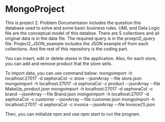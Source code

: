# MongoProject

This is project 2. Problem Documentaion includes the question this database used to solve and some basic business rules. UML and Data Logic file are the conceptual model of this databse. There are 5 collections and all original data is in the data file. The required query is in the proejct2_query file. Project2_JSON_example includes the JSON example of from each collections. And the rest of this repository is the coding part.

You can insert, edit or delete stores in the application. Also, for each store, you can add and remove product that the store sells.

To import data, you can use command below:
mongoimport -h localhost:27017 -d sephoraCol -c store --jsonArray --file store.json 
mongoimport -h localhost:27017 -d sephoraCol -c product --jsonArray --file MakeUp_product.json
mongoimport -h localhost:27017 -d sephoraCol -c brand --jsonArray --file Brand.json 
mongoimport -h localhost:27017 -d sephoraCol -c customer --jsonArray --file customer.json
mongoimport -h localhost:27017 -d sephoraCol -c invoice --jsonArray --file Invoice(1).json

Then, you can initialize npm and use npm start to run the program. 
